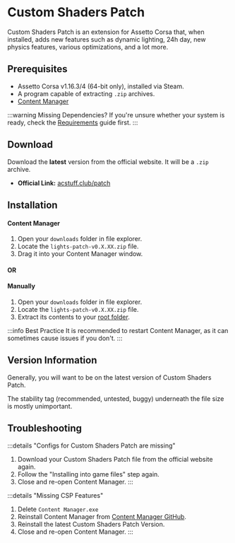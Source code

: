 # Custom Shaders Patch

> <Badge type="danger" text="Outdated"/> <Badge type="warning" text="Under Review"/>

Custom Shaders Patch is an extension for Assetto Corsa that, when installed, adds new features such as dynamic lighting, 24h day, new physics features, various optimizations, and a lot more.

## Prerequisites

- Assetto Corsa v1.16.3/4 (64-bit only), installed via Steam.
- A program capable of extracting `.zip` archives.
- [Content Manager](installing-cm)

:::warning Missing Dependencies?
If you're unsure whether your system is ready, check the [Requirements](/guides/setup/requirements.md) guide first.
:::

## Download

Download the **latest** version from the official website. It will be a `.zip` archive.

- **Official Link:** [acstuff.club/patch](https://acstuff.club/patch/)

## Installation

#### Content Manager

1. Open your `downloads` folder in file explorer.
2. Locate the `lights-patch-v0.X.XX.zip` file.
3. Drag it into your Content Manager window.

#### OR

#### Manually

1. Open your `downloads` folder in file explorer.
2. Locate the `lights-patch-v0.X.XX.zip` file.
3. Extract its contents to your [root folder](/guides/modding/root-folder.html#how-to-find-your-root-folder).

:::info Best Practice
It is recommended to restart Content Manager, as it can sometimes cause issues if you don't.
:::

## Version Information

Generally, you will want to be on the latest version of Custom Shaders Patch.

The stability tag (recommended, untested, buggy) underneath the file size is mostly unimportant.

## Troubleshooting

:::details "Configs for Custom Shaders Patch are missing"
1. Download your Custom Shaders Patch file from the official website again.
2. Follow the "Installing into game files" step again.
3. Close and re-open Content Manager.
:::

:::details "Missing CSP Features"
1. Delete `Content Manager.exe`
2. Reinstall Content Manager from [Content Manager GitHub](https://github.com/gro-ove/actools/releases/download/v0.8.2686.39678/Content.Manager.zip).
3. Reinstall the latest Custom Shaders Patch Version.
4. Close and re-open Content Manager.
:::
